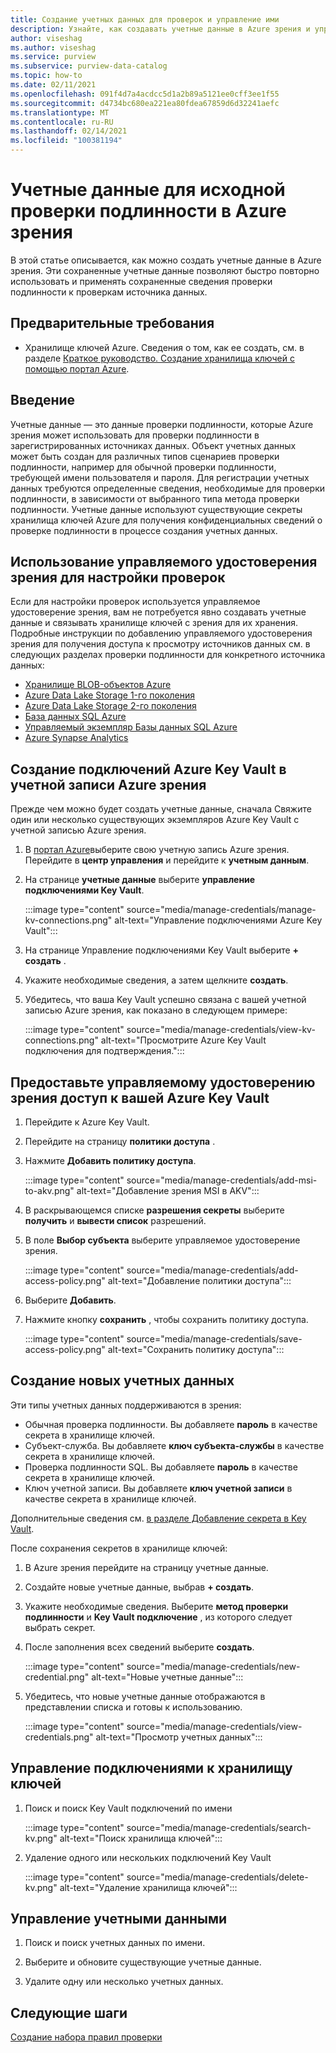 ```yaml
---
title: Создание учетных данных для проверок и управление ими
description: Узнайте, как создавать учетные данные в Azure зрения и управлять ими.
author: viseshag
ms.author: viseshag
ms.service: purview
ms.subservice: purview-data-catalog
ms.topic: how-to
ms.date: 02/11/2021
ms.openlocfilehash: 091f4d7a4acdcc5d1a2b89a5121ee0cff3ee1f55
ms.sourcegitcommit: d4734bc680ea221ea80fdea67859d6d32241aefc
ms.translationtype: MT
ms.contentlocale: ru-RU
ms.lasthandoff: 02/14/2021
ms.locfileid: "100381194"
---
```

# <a name="credentials-for-source-authentication-in-azure-purview"></a>Учетные данные для исходной проверки подлинности в Azure зрения

В этой статье описывается, как можно создать учетные данные в Azure зрения. Эти сохраненные учетные данные позволяют быстро повторно использовать и применять сохраненные сведения проверки подлинности к проверкам источника данных.

## <a name="prerequisites"></a>Предварительные требования

- Хранилище ключей Azure. Сведения о том, как ее создать, см. в разделе [Краткое руководство. Создание хранилища ключей с помощью портал Azure](../key-vault/general/quick-create-portal.md).

## <a name="introduction"></a>Введение

Учетные данные — это данные проверки подлинности, которые Azure зрения может использовать для проверки подлинности в зарегистрированных источниках данных. Объект учетных данных может быть создан для различных типов сценариев проверки подлинности, например для обычной проверки подлинности, требующей имени пользователя и пароля. Для регистрации учетных данных требуются определенные сведения, необходимые для проверки подлинности, в зависимости от выбранного типа метода проверки подлинности. Учетные данные используют существующие секреты хранилища ключей Azure для получения конфиденциальных сведений о проверке подлинности в процессе создания учетных данных.

## <a name="use-purview-managed-identity-to-set-up-scans"></a>Использование управляемого удостоверения зрения для настройки проверок

Если для настройки проверок используется управляемое удостоверение зрения, вам не потребуется явно создавать учетные данные и связывать хранилище ключей с зрения для их хранения. Подробные инструкции по добавлению управляемого удостоверения зрения для получения доступа к просмотру источников данных см. в следующих разделах проверки подлинности для конкретного источника данных:

- [Хранилище BLOB-объектов Azure](register-scan-azure-blob-storage-source.md#setting-up-authentication-for-a-scan)
- [Azure Data Lake Storage 1-го поколения](register-scan-adls-gen1.md#setting-up-authentication-for-a-scan)
- [Azure Data Lake Storage 2-го поколения](register-scan-adls-gen2.md#setting-up-authentication-for-a-scan)
- [База данных SQL Azure](register-scan-azure-sql-database.md)
- [Управляемый экземпляр Базы данных SQL Azure](register-scan-azure-sql-database-managed-instance.md#setting-up-authentication-for-a-scan)
- [Azure Synapse Analytics](register-scan-azure-synapse-analytics.md#setting-up-authentication-for-a-scan)

## <a name="create-azure-key-vaults-connections-in-your-azure-purview-account"></a>Создание подключений Azure Key Vault в учетной записи Azure зрения

Прежде чем можно будет создать учетные данные, сначала Свяжите один или несколько существующих экземпляров Azure Key Vault с учетной записью Azure зрения.

1. В [портал Azure](https://portal.azure.com)выберите свою учетную запись Azure зрения. Перейдите в **центр управления** и перейдите к **учетным данным**.

2. На странице **учетные данные** выберите **управление подключениями Key Vault**.

   :::image type="content" source="media/manage-credentials/manage-kv-connections.png" alt-text="Управление подключениями Azure Key Vault":::

3. На странице Управление подключениями Key Vault выберите **+ создать** .

4. Укажите необходимые сведения, а затем щелкните **создать**.

5. Убедитесь, что ваша Key Vault успешно связана с вашей учетной записью Azure зрения, как показано в следующем примере:

   :::image type="content" source="media/manage-credentials/view-kv-connections.png" alt-text="Просмотрите Azure Key Vault подключения для подтверждения.":::

## <a name="grant-the-purview-managed-identity-access-to-your-azure-key-vault"></a>Предоставьте управляемому удостоверению зрения доступ к вашей Azure Key Vault

1. Перейдите к Azure Key Vault.

2. Перейдите на страницу **политики доступа** .

3. Нажмите **Добавить политику доступа**.

   :::image type="content" source="media/manage-credentials/add-msi-to-akv.png" alt-text="Добавление зрения MSI в AKV":::

4. В раскрывающемся списке **разрешения секреты** выберите **получить** и **вывести список** разрешений.

5. В поле **Выбор субъекта** выберите управляемое удостоверение зрения.

   :::image type="content" source="media/manage-credentials/add-access-policy.png" alt-text="Добавление политики доступа":::

6. Выберите **Добавить**.

7. Нажмите кнопку **сохранить** , чтобы сохранить политику доступа.

   :::image type="content" source="media/manage-credentials/save-access-policy.png" alt-text="Сохранить политику доступа":::

## <a name="create-a-new-credential"></a>Создание новых учетных данных

Эти типы учетных данных поддерживаются в зрения:

- Обычная проверка подлинности. Вы добавляете **пароль** в качестве секрета в хранилище ключей.
- Субъект-служба. Вы добавляете **ключ субъекта-службы** в качестве секрета в хранилище ключей.
- Проверка подлинности SQL. Вы добавляете **пароль** в качестве секрета в хранилище ключей.
- Ключ учетной записи. Вы добавляете **ключ учетной записи** в качестве секрета в хранилище ключей.

Дополнительные сведения см. [в разделе Добавление секрета в Key Vault](../key-vault/secrets/quick-create-portal.md#add-a-secret-to-key-vault).

После сохранения секретов в хранилище ключей:

1. В Azure зрения перейдите на страницу учетные данные.

2. Создайте новые учетные данные, выбрав **+ создать**.

3. Укажите необходимые сведения. Выберите **метод проверки подлинности** и **Key Vault подключение** , из которого следует выбрать секрет.

4. После заполнения всех сведений выберите **создать**.

   :::image type="content" source="media/manage-credentials/new-credential.png" alt-text="Новые учетные данные":::

5. Убедитесь, что новые учетные данные отображаются в представлении списка и готовы к использованию.

   :::image type="content" source="media/manage-credentials/view-credentials.png" alt-text="Просмотр учетных данных":::

## <a name="manage-your-key-vault-connections"></a>Управление подключениями к хранилищу ключей

1. Поиск и поиск Key Vault подключений по имени

   :::image type="content" source="media/manage-credentials/search-kv.png" alt-text="Поиск хранилища ключей":::

2. Удаление одного или нескольких подключений Key Vault

   :::image type="content" source="media/manage-credentials/delete-kv.png" alt-text="Удаление хранилища ключей":::

## <a name="manage-your-credentials"></a>Управление учетными данными

1. Поиск и поиск учетных данных по имени.
  
2. Выберите и обновите существующие учетные данные.

3. Удалите одну или несколько учетных данных.

## <a name="next-steps"></a>Следующие шаги

[Создание набора правил проверки](create-a-scan-rule-set.md)
